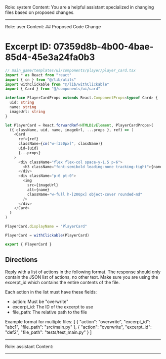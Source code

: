 Role: system
Content: You are a helpful assistant specialized in changing files based on proposed changes.
__________________
Role: user
Content: ## Proposed Code Change
# Excerpt ID: 07359d8b-4b00-4bae-85d4-45e3a24fa0b3
```typescript
// main_game/templates/ui/components/player/player_card.tsx
import * as React from "react"
import { cn } from "@/lib/utils"
import withClickable from "@/lib/withClickable"
import { Card } from "@/components/ui/card"

interface PlayerCardProps extends React.ComponentProps<typeof Card> {
  uid: string
  name: string
  imageUrl: string
}

let PlayerCard = React.forwardRef<HTMLDivElement, PlayerCardProps>(
  ({ className, uid, name, imageUrl, ...props }, ref) => (
    <Card 
      ref={ref} 
      className={cn("w-[350px]", className)} 
      uid={uid} 
      {...props}
    >
      <div className="flex flex-col space-y-1.5 p-6">
        <h3 className="font-semibold leading-none tracking-tight">{name}</h3>
      </div>
      <div className="p-6 pt-0">
        <img
          src={imageUrl}
          alt={name}
          className="w-full h-[200px] object-cover rounded-md"
        />
      </div>
    </Card>
  )
)

PlayerCard.displayName = "PlayerCard"

PlayerCard = withClickable(PlayerCard)

export { PlayerCard }
```

## Directions
Reply with a list of actions in the following format. The response should only contain the JSON list of actions, no other text.
Make sure you are using the excerpt_id which contains the entire contents of the file.

Each action in the list must have these fields:
- action: Must be "overwrite"
- excerpt_id: The ID of the excerpt to use
- file_path: The relative path to the file

Example format for multiple files:
[
    {
        "action": "overwrite",
        "excerpt_id": "abc1",
        "file_path": "src/main.py"
    },
    {
        "action": "overwrite",
        "excerpt_id": "def2",
        "file_path": "tests/test_main.py"
    }
]
__________________
Role: assistant
Content: 
__________________
